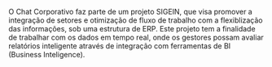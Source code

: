 O Chat Corporativo faz parte de um projeto SIGEIN, que visa promover a integração de setores e otimização de fluxo de trabalho com a flexiblização das informações, sob uma estrutura de ERP.
Este projeto tem a finalidade de trabalhar com os dados em tempo real, onde os  gestores possam avaliar relatórios inteligente através de integração com ferramentas de BI (Business Inteligence).